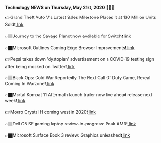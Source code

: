 <b>Technology NEWS on Thursday, May 21st, 2020</b> 📡📡📡 

👉Grand Theft Auto V's Latest Sales Milestone Places it at 130 Million Units Sold❗️<a href='https://techblock.club/?p=4889'> link</a>

👉🏽Journey to the Savage Planet now available for Switch❗️<a href='https://techblock.club/?p=4891'> link</a>

👉🏿Microsoft Outlines Coming Edge Browser Improvements❗️<a href='https://techblock.club/?p=4893'> link</a>

👉Pepsi takes down 'dystopian' advertisement on a COVID-19 testing sign after being mocked on Twitter❗️<a href='https://techblock.club/?p=4895'> link</a>

👉🏽Black Ops: Cold War Reportedly The Next Call Of Duty Game, Reveal Coming In Warzone❗️<a href='https://techblock.club/?p=4897'> link</a>

👉🏿Mortal Kombat 11 Aftermath launch trailer now live ahead release next week❗️<a href='https://techblock.club/?p=4899'> link</a>

👉Moero Crystal H coming west in 2020❗️<a href='https://techblock.club/?p=4901'> link</a>

👉🏽Dell G5 SE gaming laptop review-in-progress: Peak AMD❗️<a href='https://techblock.club/?p=4903'> link</a>

👉🏿Microsoft Surface Book 3 review: Graphics unleashed❗️<a href='https://techblock.club/?p=4905'> link</a>

